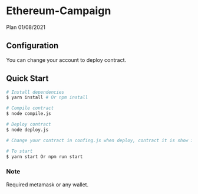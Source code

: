 # Ethereum-Campaign

Plan 01/08/2021

## Configuration

You can change your account to deploy contract.

## Quick Start

``` bash
# Install dependencies
$ yarn install # Or npm install

# Compile contract
$ node compile.js

# Deploy contract
$ node deploy.js

# Change your contract in confing.js when deploy, contract it is show in terminal when run deploy.js.

# To start
$ yarn start Or npm run start
```
### Note
Required metamask or any wallet. 
